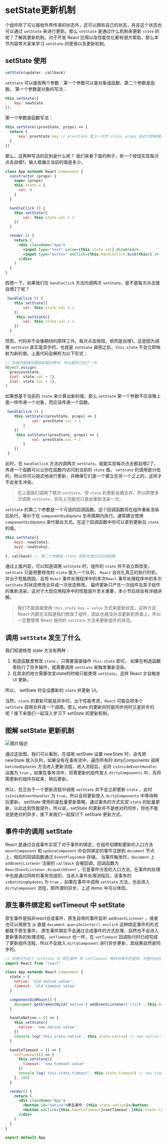 # setState更新机制

个组件除了可以接收外界传递的状态外，还可以拥有自己的状态，并且这个状态也可以通过 `setState` 来进行更新。那么 `setState` 是通过什么机制来更新 `state` 的呢？了解其更新机制，对于开发 React 应用以及性能优化都有很大帮助，那么本节内容带大家来学习 `setState` 的使用以及更新机制。

## setState 使用

```jsx
setState(updater, callback)
```

`setState` 可以接收两个参数：第一个参数可以是对象或函数，第二个参数是函数。
第一个参数是对象的写法：

```jsx
this.setState({
    key: newState
});
```

第一个参数是函数写法：

```jsx
this.setState((prevState, props) => {
  return {
      key: prevState.key // prevState 是上一次的 state，props 是此次更新被应用时的 props
  }
})
```

那么，这两种写法的区别是什么呢？
我们来看下面的例子，有一个按钮实现每次点击自增1，输入框展示当前的值是多少。

```jsx
class App extends React.Component {
  constructor (props) {
    super (props)
    this.state = {
      val: 0
    }
  }

  handleClick () {
    this.setState({
        val: this.state.val + 1
    })
  }

  render () {
    return (
      <div className="App">
        <input type="text" value={this.state.val} disabled/>
        <input type="button" onClick={this.handleClick.bind(this)} />
      </div>
    )
  }
}
```

假想一下，如果我们在 `handleClick` 方法内调两次 `setState`，是不是每次点击就自增2了呢？

```jsx
 handleClick () {
    this.setState({
        val: this.state.val + 1
    })
     this.setState({
        val: this.state.val + 1
    })
  }
```

然而，代码并不会像期待的那样工作。每次点击按钮，依然是自增1。这是因为调用 `setState` 其实是异步的，也就是 `setState` 调用之后，`this.state` 不会立即映射为新的值。上面代码会解析为以下形式：

```jsx
// 后面的数据会覆盖前面的更改，所以最终只加了一次.
Object.assign(
  previousState,
  {val: state.val + 1},
  {val: state.val + 1},
)
```

如果想基于当前的 `state` 来计算出新的值，那么 `setState` 第一个参数不应该像上面一样传递一个对象，而应该传递一个函数。

```jsx
 handleClick () {
    this.setState((prevState, props) => {
            val: prevState.val + 1
        }
    })
     this.setState((prevState, props) => {
            val: prevState.val + 1
        }
    })
 }
```

此时，在 `handleClick` 方法内调两次 `setState`，就能实现每次点击都自增2了。
传递一个函数可以让你在函数内访问到当前的 `state` 值。 `setState` 的调用是分批的，所以你可以链式地进行更新，并确保它们是一个建立在另一个之上的，这样才不会发生冲突。

> 在上面我们调用了两次 `setState`，但 `state` 的更新会被合并，所以即使多次调用 `setState`，实际上可能也只是会重新渲染一次。

`setState` 的第二个参数是一个可选的回调函数。这个回调函数将在组件重新渲染后执行。等价于在 `componentDidUpdate` 生命周期内执行。通常建议使用 `componentDidUpdate` 来代替此方式。在这个回调函数中你可以拿到更新后 `state` 的值。

```jsx
this.setState({
    key1: newState1,
    key2: newState2,
    ...
}, callback) // 第二个参数是 state 更新完成后的回调函数
```

通过上面内容，可以知道调用 `setState` 时，组件的 `state` 并不会立即改变， `setState` 只是把要修改的 `state` 放入一个队列， `React` 会优化真正的执行时机，并出于性能原因，会将 `React` 事件处理程序中的多次`React` 事件处理程序中的多次 `setState` 的状态修改合并成一次状态修改。 最终更新只产生一次组件及其子组件的重新渲染，这对于大型应用程序中的性能提升至关重要，本小节后续会有详细讲解。

> 我们不能直接使用 `this.state.key = value` 方式来更新状态，这种方式 React 内部无法知道我们修改了组件，因此也就没办法更新到界面上。所以一定要使用 React 提供的 `setState` 方法来更新组件的状态。



## 调用 `setState` 发生了什么

我们知道修改 state 方法有两种：

1. 构造函数里修改 `state` ，只需要直接操作 `this.state` 即可， 如果在构造函数里执行了异步操作，就需要调用 `setState` 来触发重新渲染。
2. 在其余的地方需要改变state的时候只能使用 `setState`，这样 React 才会触发 UI 更新。

所以， setState 时会设置新的 `state` 并更新 UI。

当然，`state` 的更新可能是异步的，出于性能考虑，`React` 可能会把多个 `setState` 调用合并成一个调用。那么 state 的更新何时是同步何时又是异步的呢？接下来我们一起深入学习下 setState 的更新机制。



## 图解 setState 更新机制

![图片描述](https://gitbook-media.oss-ap-southeast-1.aliyuncs.com/pics/5f0c1f7d0001253010080588.png)

通过这张图，我们可以看到，在调用 setState 设置 newState 时，会先把 newState 放入队列，如果没有在事务流中，遍历所有的 dirtyComponents 调用 `batchedUpdates` 方法进入更新流程，进入流程后，会将 `isInsideEventHandler` 设置为 `true` 。如果在事务流中，将需更新的组件放入 `dirtyComponents` 中，先将需更新的组件存起来，稍后更新。

所以，在正处于一个更新流程中调用 `setState` 并不会立即更新 `state` ，此时 `isInsideEventHandler` 为 `true`，所以会将更新放入 `dirtyComponents` 中等待稍后更新。
setState 使用的是批量更新策略，通过事务的方式实现 `state` 的批量更新，以此达到性能提升。所以说，setState 的更新并不是绝对的同步，但也不能说是绝对的异步，接下来我们一起探讨下 setState 更新方式。



## 事件中的调用 setState

React 是通过合成事件实现了对于事件的绑定，在组件创建和更新的入口方法 `mountComponent` 和 `updateComponent` 中会将绑定的事件注册到 `document` 节点上，相应的回调函数通过 `EventPluginHub` 存储。
当事件触发时，`document` 上 `addEventListener` 注册的 `callback` 会被回调，回调函数为 `ReactEventListener.dispatchEvent` ，它是事件分发的入口方法。在事件的处理中也是通过同样的事务完成的，当进入事件处理流程后，该事务的 `isBatchingUpdates` 为 `true` ，如果在事件中调用 `setState` 方法，也会进入 `dirtyComponent` 流程，即所谓的异步。上述 demo 中可以体现。



## 原生事件绑定和 setTimeout 中 setState

原生事件是指非react合成事件，原生自带的事件监听 `addEventListener` ，或者也可以用原生 js 直接 `document.querySelector().onclick` 这种绑定事件的形式都属于原生事件。
原生事件绑定不会通过合成事件的方式处理，自然也不会进入更新事务的处理流程。`setTimeout` 也一样，在 `setTimeout` 回调执行时已经完成了更新组件流程，所以不会放入 `dirtyComponent` 进行异步更新，其结果自然是同步的。

```jsx
// 这里只列出了 setState 在 原生事件 和 setTimeout 两种场景中的使用，完整代码在本节末尾 demo 地址获取。
import React from "react"

class App extends React.Component {
  state = {
    native: 'old native value',
    timeout: 'old timeout value'
  }

  componentDidMount() {
    document.getElementById('native').addEventListener('click', this.handleNative)
  }

  handleNative = () => {
    this.setState({
      native: 'new native value'
    })
    console.log('this.state.native', this.state.native) // new native value
  }

  handleTimeout = () => {
    setTimeout(() => {
      this.setState({
        timeout: 'new timeout value'
      })
      console.log('this.state.timeout', this.state.timeout) // new timeout value
    }, 100)
  }

  render() {
    return (
      <div className="App">
        <button id="native">原生事件：{this.state.native}</button>
        <button onClick={this.handleTimeout}>setTimeout：{this.state.timeout}</button>
      </div>
    )
  }
}

export default App
```